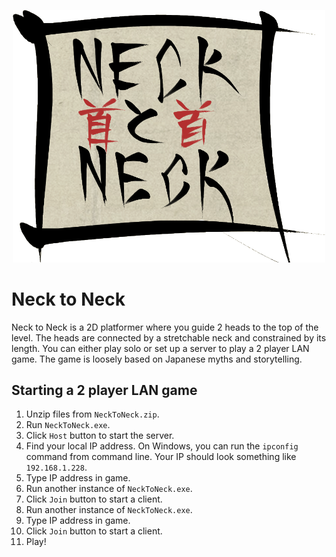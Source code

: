 <p align="center">
<img src="https://raw.githubusercontent.com/maxrchung/insane_game_jam_im_insane/main/UIButtons/NeckLogo.png" width="500">
</p>

# Neck to Neck

Neck to Neck is a 2D platformer where you guide 2 heads to the top of the level. The heads are connected by a stretchable neck and constrained by its length. You can either play solo or set up a server to play a 2 player LAN game. The game is loosely based on Japanese myths and storytelling.

## Starting a 2 player LAN game

1. Unzip files from `NeckToNeck.zip`.
2. Run `NeckToNeck.exe`.
3. Click `Host` button to start the server.
4. Find your local IP address. On Windows, you can run the `ipconfig` command from command line. Your IP should look something like `192.168.1.228`.
5. Type IP address in game.
6. Run another instance of `NeckToNeck.exe`.
7. Click `Join` button to start a client.
8. Run another instance of `NeckToNeck.exe`.
9. Type IP address in game.
10. Click `Join` button to start a client.
11. Play!
